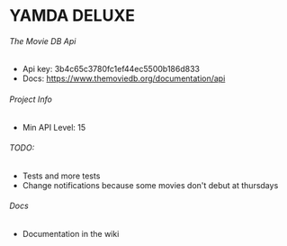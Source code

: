# YAMDA DELUXE

###### The Movie DB Api
- Api key: 3b4c65c3780fc1ef44ec5500b186d833
- Docs: https://www.themoviedb.org/documentation/api

###### Project Info
- Min API Level: 15

###### TODO:
- Tests and more tests
- Change notifications because some movies don't debut at thursdays

###### Docs
- Documentation in the wiki
